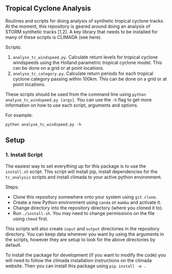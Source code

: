 ## Tropical Cyclone Analysis
Routines and scripts for doing analysis of synthetic tropical cyclone tracks.
At the moment, this repository is geared around doing an analysis of STORM synthetic tracks [1,2].
A key library that needs to be installed for many of these scripts is CLIMADA (see here).

Scripts:

1. `analyse_tc_windspeed.py`. Calculate return levels for tropical cyclone windspeeds using the Holland parametric tropical cyclone model. This can be done on a grid or at point locations.
2. `analyse_tc_category.py`. Calculate return periods for each tropical cyclone category passing within 100km. This can be done on a grid or at point locations.

These scripts should be used from the command line using `python analyse_tc_windspeed.py [args]`. You can use the `-h` flag to get more information on how to use each script, arguments and options. 

For example:

`python analyse_tc_windspeed.py -h`


## Setup

### 1. Install Script

The easiest way to set everything up for this package is to use the `install.sh` script.
This script will install pip, install dependencies for the `tc_analysis` scripts and install
climada to your active python environment.

Steps:

* Clone this repository somewhere onto your system using `git clone`.
* Create a new Python environment using `conda` or `mamba` and activate it.
* Change directory into the repository directory (where you cloned it to).
* Run `./install.sh`. You may need to change permissions on the file using `chmod` first.

This scripts will also create `input` and `output` directories in the repository directory. You can keep data wherever you want
by using the arguments in the scripts, however they are setup to look for the above directories by
default.

To install the package for development (if you want to modify the code) you will need to follow the climada installation instructions on the
climada website. Then you can install this package using `pip install -e .`
